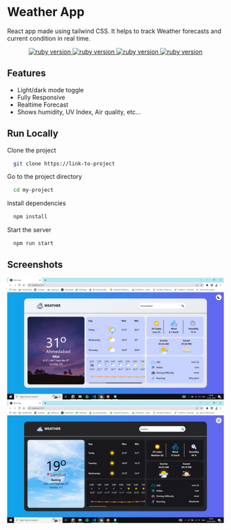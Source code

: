 
# Weather App

React app made using tailwind CSS. It helps to track Weather forecasts and current condition in real time.

<p align="center">
  <a href="https://reactjs.org/">
    <img src="https://img.shields.io/badge/react-v18.1.0-brightgreen" alt="ruby version">
  </a>
  <a href="https://tailwindcss.com/">
    <img src="https://img.shields.io/badge/Tailwind-v3.0.24-blue" alt="ruby version">
  </a>
  <a href="https://www.chartjs.org/docs/latest/">
    <img src="https://img.shields.io/badge/chart.js-v3.8-orange" alt="ruby version">
  </a>
  <a href="https://www.weatherapi.com/">
    <img src="https://img.shields.io/badge/API-weatherapi-yellow" alt="ruby version">
  </a>
</p>

## Features

- Light/dark mode toggle
- Fully Responsive
- Realtime Forecast
- Shows humidity, UV Index, Air quality, etc...


## Run Locally

Clone the project

```bash
  git clone https://link-to-project
```

Go to the project directory

```bash
  cd my-project
```

Install dependencies

```bash
  npm install
```

Start the server

```bash
  npm run start
```


## Screenshots

![App Screenshot](./Screenshot_light.jpg)
![App Screenshot](./Screenshot_dark.jpg)

